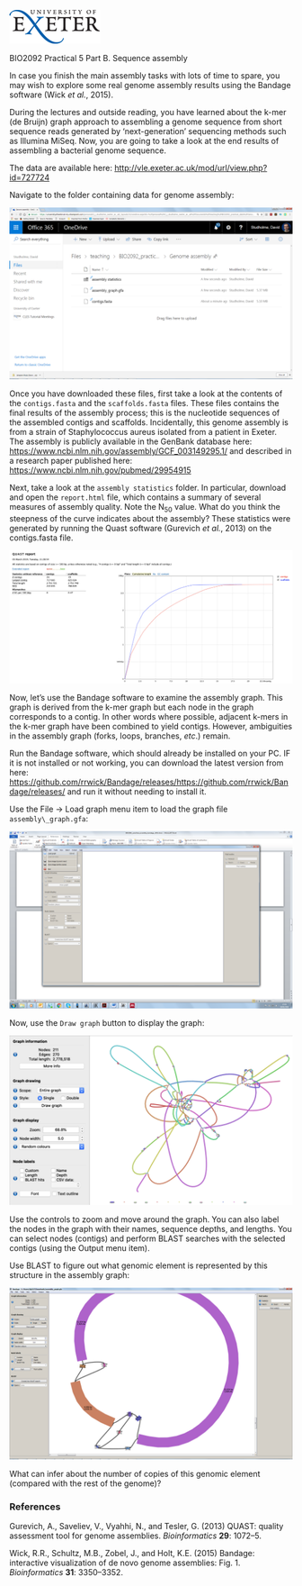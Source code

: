 ![](./media/image1.gif)

BIO2092 Practical 5 Part B. Sequence assembly

In case you finish the main assembly tasks with lots of time to spare,
you may wish to explore some real genome assembly results using the
Bandage software (Wick *et al.*, 2015).

During the lectures and outside reading, you have learned about the
k-mer (de Bruijn) graph approach to assembling a genome sequence from
short sequence reads generated by ‘next-generation’ sequencing methods
such as Illumina MiSeq. Now, you are going to take a look at the end
results of assembling a bacterial genome sequence.

The data are available here:
<http://vle.exeter.ac.uk/mod/url/view.php?id=727724>

Navigate to the folder containing data for genome assembly:

![](./media/image3.png)

Once you have downloaded these files, first take a look at the contents
of the `contigs.fasta` and the `scaffolds.fasta` files. These files contains the final results of
the assembly process; this is the nucleotide sequences of the assembled
contigs and scaffolds. Incidentally, this genome assembly is from a strain of Staphylococcus
aureus isolated from a patient in Exeter. The assembly is publicly available in the GenBank database
here: https://www.ncbi.nlm.nih.gov/assembly/GCF_003149295.1/ and described in a research paper published
here: https://www.ncbi.nlm.nih.gov/pubmed/29954915

Next, take a look at the `assembly statistics` folder. In particular,
download and open  the `report.html` file, which contains a summary of several measures
of assembly quality. Note the N<sub>50</sub> value. What do you think the
steepness of the curve indicates about the assembly? These statistics
were generated by running the Quast software (Gurevich *et al.*, 2013)
on the contigs.fasta file.

![](./media/quast.png)

Now, let’s use the Bandage software to examine the assembly graph. This
graph is derived from the k-mer graph but each node in the graph
corresponds to a contig. In other words where possible, adjacent k-mers
in the k-mer graph have been combined to yield contigs. However,
ambiguities in the assembly graph (forks, loops, branches, *etc*.)
remain.

Run the Bandage software, which should already be installed on your PC.
IF it is not installed or not working, you can download the latest version
from here: https://github.com/rrwick/Bandage/releases/https://github.com/rrwick/Bandage/releases/
and run it without needing to install it.

Use the File -&gt; Load graph menu item to load the graph file
`assembly\_graph.gfa`:

![](./media/image4.png)

Now, use the `Draw graph` button to display the graph:

![](./media/image.5.png)

Use the controls to zoom and move around the graph. You can also label
the nodes in the graph with their names, sequence depths, and lengths.
You can select nodes (contigs) and perform BLAST searches with the
selected contigs (using the Output menu item).

Use BLAST to figure out what genomic element is represented by this structure in the assembly graph:

![](./media/image6.png)

What can infer about the number of copies of this genomic element
(compared with the rest of the genome)?


### References

Gurevich, A., Saveliev, V., Vyahhi, N., and Tesler, G. (2013) QUAST:
quality assessment tool for genome assemblies. *Bioinformatics* **29**:
1072–5.

Wick, R.R., Schultz, M.B., Zobel, J., and Holt, K.E. (2015) Bandage:
interactive visualization of de novo genome assemblies: Fig. 1.
*Bioinformatics* **31**: 3350–3352.
